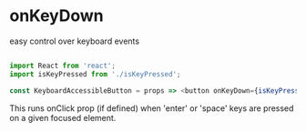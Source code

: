 # onKeyDown
easy control over keyboard events

```javascript 

import React from 'react';
import isKeyPressed from './isKeyPressed';

const KeyboardAccessibleButton = props => <button onKeyDown={isKeyPressed({ keys: ['enter', 'space'] action: props.onClick }) {...props}>Regular Button</button>


```

This runs onClick prop (if defined) when 'enter' or 'space' keys are pressed on a given focused element.
